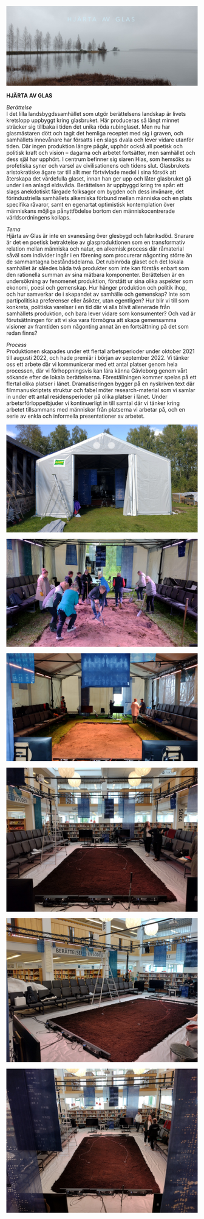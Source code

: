 ![](/hjarta.jpg)

**HJÄRTA AV GLAS**

*Berättelse*  
I det lilla landsbygdssamhället som utgör berättelsens landskap är livets kretslopp uppbyggt kring glasbruket. Här produceras så långt minnet sträcker sig tillbaka i tiden det unika röda rubinglaset. Men nu har glasmästaren dött och tagit det hemliga receptet med sig i graven, och samhällets innevånare har försatts i en slags dvala och lever vidare utanför tiden. Där ingen produktion längre pågår, upphör också all poetisk och politisk kraft och vision – dagarna och arbetet fortsätter, men samhället och dess själ har upphört. I centrum befinner sig siaren Hias, som hemsöks av profetiska syner och varsel av civilisationens och tidens slut. Glasbrukets aristokratiske ägare tar till allt mer förtvivlade medel i sina försök att återskapa det värdefulla glaset, innan han ger upp och låter glasbruket gå under i en anlagd eldsvåda.
Berättelsen är uppbyggd kring tre spår: ett slags anekdotiskt färgade folksagor om bygden och dess invånare, det förindustriella samhällets alkemiska förbund mellan människa och en plats specifika råvaror, samt en egenartat optimistisk kontemplation över människans möjliga pånyttfödelse bortom den människocentrerade världsordningens kollaps. 

*Tema*  
Hjärta av Glas är inte en svanesång över glesbygd och fabriksdöd. Snarare är det en poetisk betraktelse av glasproduktionen som en transformativ relation mellan människa och natur, en alkemisk process där råmaterial såväl som individer ingår i en förening som procurerar någonting större än de sammantagna beståndsdelarna. Det rubinröda glaset och det lokala samhället är således båda två produkter som inte kan förstås enbart som den rationella summan av sina mätbara komponenter.
Berättelsen är en undersökning av fenomenet produktion, förstått ur sina olika aspekter som ekonomi, poesi och gemenskap. Hur hänger produktion och politik ihop, och hur samverkar de i skapandet av samhälle och gemenskap? Inte som partipolitiska preferenser eller åsikter, utan egentligen? Hur blir vi till som konkreta, politiska varelser i en tid där vi alla blivit alienerade från samhällets produktion, och bara lever vidare som konsumenter? Och vad är förutsättningen för att vi ska vara förmögna att skapa gemensamma visioner av framtiden som någonting annat än en fortsättning på det som redan finns?

*Process*  
Produktionen skapades under ett flertal arbetsperioder under oktober 2021 till augusti 2022, och hade premiär i början av september 2022. Vi tänker oss ett arbete där vi kommunicerar med ett antal platser genom hela processen, där vi förhoppningsvis kan lära känna Gävleborg genom vårt sökande efter de lokala berättelserna. Föreställningen kommer spelas på ett flertal olika platser i länet.
Dramatiseringen bygger på en nyskriven text där filmmanuskriptets struktur och fabel möter research-material som vi samlar in under ett antal residensperioder på olika platser i länet. Under arbetsrförloppetbjuder vi kontinuerligt in till samtal där vi tänker kring arbetet tillsammans med människor från platserna vi arbetar på, och en serie av enkla och informella presentationer av arbetet. 


![](/hjartatalt.jpg)

![](/hjartagrav.jpg)  

![](/hjartagrav2.jpg)  

![](/hjartabiblio1.jpg)  

![](/hjartabiblio2.jpg)  

![](/hjartabiblio3.jpg)






